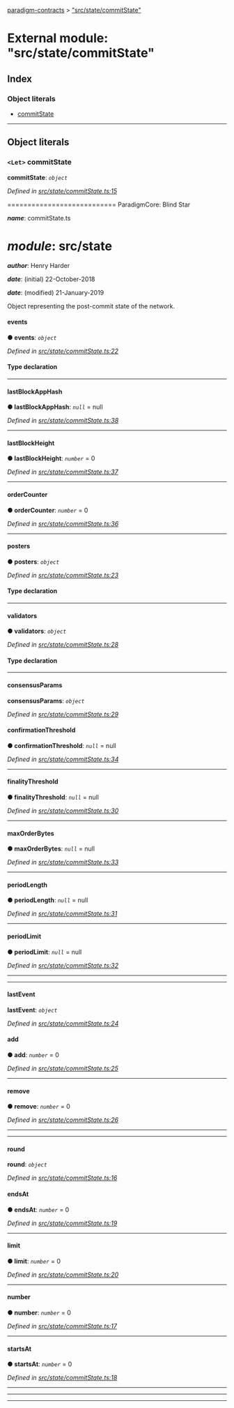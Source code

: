 [paradigm-contracts](../README.md) > ["src/state/commitState"](../modules/_src_state_commitstate_.md)

# External module: "src/state/commitState"

## Index

### Object literals

* [commitState](_src_state_commitstate_.md#commitstate)

---

## Object literals

<a id="commitstate"></a>

### `<Let>` commitState

**commitState**: *`object`*

*Defined in [src/state/commitState.ts:15](https://github.com/paradigmfoundation/paradigmcore/blob/86b6b78/src/state/commitState.ts#L15)*

\=========================== ParadigmCore: Blind Star

*__name__*: commitState.ts

*__module__*: src/state
=========

*__author__*: Henry Harder

*__date__*: (initial) 22-October-2018

*__date__*: (modified) 21-January-2019

Object representing the post-commit state of the network.

<a id="commitstate.events"></a>

####  events

**● events**: *`object`*

*Defined in [src/state/commitState.ts:22](https://github.com/paradigmfoundation/paradigmcore/blob/86b6b78/src/state/commitState.ts#L22)*

#### Type declaration

___
<a id="commitstate.lastblockapphash"></a>

####  lastBlockAppHash

**● lastBlockAppHash**: *`null`* =  null

*Defined in [src/state/commitState.ts:38](https://github.com/paradigmfoundation/paradigmcore/blob/86b6b78/src/state/commitState.ts#L38)*

___
<a id="commitstate.lastblockheight"></a>

####  lastBlockHeight

**● lastBlockHeight**: *`number`* = 0

*Defined in [src/state/commitState.ts:37](https://github.com/paradigmfoundation/paradigmcore/blob/86b6b78/src/state/commitState.ts#L37)*

___
<a id="commitstate.ordercounter"></a>

####  orderCounter

**● orderCounter**: *`number`* = 0

*Defined in [src/state/commitState.ts:36](https://github.com/paradigmfoundation/paradigmcore/blob/86b6b78/src/state/commitState.ts#L36)*

___
<a id="commitstate.posters"></a>

####  posters

**● posters**: *`object`*

*Defined in [src/state/commitState.ts:23](https://github.com/paradigmfoundation/paradigmcore/blob/86b6b78/src/state/commitState.ts#L23)*

#### Type declaration

___
<a id="commitstate.validators"></a>

####  validators

**● validators**: *`object`*

*Defined in [src/state/commitState.ts:28](https://github.com/paradigmfoundation/paradigmcore/blob/86b6b78/src/state/commitState.ts#L28)*

#### Type declaration

___
<a id="commitstate.consensusparams"></a>

####  consensusParams

**consensusParams**: *`object`*

*Defined in [src/state/commitState.ts:29](https://github.com/paradigmfoundation/paradigmcore/blob/86b6b78/src/state/commitState.ts#L29)*

<a id="commitstate.consensusparams.confirmationthreshold"></a>

####  confirmationThreshold

**● confirmationThreshold**: *`null`* =  null

*Defined in [src/state/commitState.ts:34](https://github.com/paradigmfoundation/paradigmcore/blob/86b6b78/src/state/commitState.ts#L34)*

___
<a id="commitstate.consensusparams.finalitythreshold"></a>

####  finalityThreshold

**● finalityThreshold**: *`null`* =  null

*Defined in [src/state/commitState.ts:30](https://github.com/paradigmfoundation/paradigmcore/blob/86b6b78/src/state/commitState.ts#L30)*

___
<a id="commitstate.consensusparams.maxorderbytes"></a>

####  maxOrderBytes

**● maxOrderBytes**: *`null`* =  null

*Defined in [src/state/commitState.ts:33](https://github.com/paradigmfoundation/paradigmcore/blob/86b6b78/src/state/commitState.ts#L33)*

___
<a id="commitstate.consensusparams.periodlength"></a>

####  periodLength

**● periodLength**: *`null`* =  null

*Defined in [src/state/commitState.ts:31](https://github.com/paradigmfoundation/paradigmcore/blob/86b6b78/src/state/commitState.ts#L31)*

___
<a id="commitstate.consensusparams.periodlimit"></a>

####  periodLimit

**● periodLimit**: *`null`* =  null

*Defined in [src/state/commitState.ts:32](https://github.com/paradigmfoundation/paradigmcore/blob/86b6b78/src/state/commitState.ts#L32)*

___

___
<a id="commitstate.lastevent"></a>

####  lastEvent

**lastEvent**: *`object`*

*Defined in [src/state/commitState.ts:24](https://github.com/paradigmfoundation/paradigmcore/blob/86b6b78/src/state/commitState.ts#L24)*

<a id="commitstate.lastevent.add"></a>

####  add

**● add**: *`number`* = 0

*Defined in [src/state/commitState.ts:25](https://github.com/paradigmfoundation/paradigmcore/blob/86b6b78/src/state/commitState.ts#L25)*

___
<a id="commitstate.lastevent.remove"></a>

####  remove

**● remove**: *`number`* = 0

*Defined in [src/state/commitState.ts:26](https://github.com/paradigmfoundation/paradigmcore/blob/86b6b78/src/state/commitState.ts#L26)*

___

___
<a id="commitstate.round"></a>

####  round

**round**: *`object`*

*Defined in [src/state/commitState.ts:16](https://github.com/paradigmfoundation/paradigmcore/blob/86b6b78/src/state/commitState.ts#L16)*

<a id="commitstate.round.endsat"></a>

####  endsAt

**● endsAt**: *`number`* = 0

*Defined in [src/state/commitState.ts:19](https://github.com/paradigmfoundation/paradigmcore/blob/86b6b78/src/state/commitState.ts#L19)*

___
<a id="commitstate.round.limit"></a>

####  limit

**● limit**: *`number`* = 0

*Defined in [src/state/commitState.ts:20](https://github.com/paradigmfoundation/paradigmcore/blob/86b6b78/src/state/commitState.ts#L20)*

___
<a id="commitstate.round.number"></a>

####  number

**● number**: *`number`* = 0

*Defined in [src/state/commitState.ts:17](https://github.com/paradigmfoundation/paradigmcore/blob/86b6b78/src/state/commitState.ts#L17)*

___
<a id="commitstate.round.startsat"></a>

####  startsAt

**● startsAt**: *`number`* = 0

*Defined in [src/state/commitState.ts:18](https://github.com/paradigmfoundation/paradigmcore/blob/86b6b78/src/state/commitState.ts#L18)*

___

___

___

